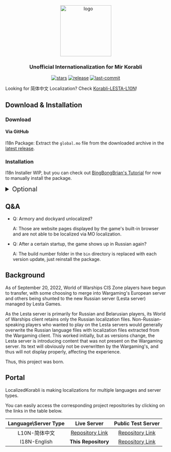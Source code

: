 <div align=center>

  <img  width="160" src="https://github.com/LocalizedKorabli/Korabli-LESTA-L10N/assets/81358657/26415d14-c46e-4bdd-aa26-f7f0234911ce" alt="logo">

<h3>Unofficial Internationalization for Mir Korabli</h3>

[![stars](https://img.shields.io/github/stars/LocalizedKorabli/Korabli-LESTA-I18N.svg)](https://github.com/LocalizedKorabli/Korabli-LESTA-I18N/stargazers)
[![release](https://img.shields.io/github/release/LocalizedKorabli/Korabli-LESTA-I18N.svg)](https://github.com/LocalizedKorabli/Korabli-LESTA-I18N/releases/latest)
[![last-commit](https://img.shields.io/github/last-commit/LocalizedKorabli/Korabli-LESTA-I18N.svg)](https://github.com/LocalizedKorabli/Korabli-LESTA-I18N/commit)

</div>

Looking for 简体中文 Localization? Check [Korabli-LESTA-L10N](https://github.com/LocalizedKorabli/Korabli-LESTA-L10N)!

## Download & Installation

### Download

#### Via GitHub

I18n Package: Extract the `global.mo` file from the downloaded archive in the [latest release](https://github.com/LocalizedKorabli/Korabli-LESTA-I18N/releases/latest).

### Installation

I18n Installer WIP, but you can check out [BingBongBrian's Tutorial](https://www.reddit.com/r/MirKorabley/comments/1c3k3z8/how_to_set_game_client_to_english/) for now to manually install the package.

<details><summary style="font-size: 20px;">Optional</summary>

#### Mods (Modifications)

Mods for i18n are **NOT READY**.

#### Download Mods

Mods for i18n are **NOT READY**.

#### Apply Mods

Mods for i18n are **NOT READY**.

</details>

## Q&A

- Q: Armory and dockyard unlocalized?

  A: Those are website pages displayed by the game's built-in browser and are not able to be localized via MO localization.
  
- Q: After a certain startup, the game shows up in Russian again?

  A: The build number folder in the `bin` directory is replaced with each version update, just reinstall the package.

## Background

As of September 20, 2022, World of Warships CIS Zone players have begun to transfer, with some choosing to merge into Wargaming's European server and others being shunted to the new Russian server (Lesta server) managed by Lesta Games.

As the Lesta server is primarily for Russian and Belarusian players, its World of Warships client retains only the Russian localization files.
Non-Russian-speaking players who wanted to play on the Lesta servers would generally overwrite the Russian language files with localization files extracted from the Wargaming client.
This worked initially, but as versions change, the Lesta server is introducing content that was not present on the Wargaming server.
Its text will obviously not be overwritten by the Wargaming's, and thus will not display properly, affecting the experience.

Thus, this project was born.

## Portal

LocalizedKorabli is making localizations for multiple languages and server types.

You can easily access the corresponding project repositories by clicking on the links in the table below.

| Language\Server Type | Live Server | Public Test Server |
|:--------------------:|:-----------:|:------------------:|
| L10N-简体中文 | [Repository Link](https://github.com/LocalizedKorabli/Korabli-LESTA-L10N) | [Repository Link](https://github.com/LocalizedKorabli/Korabli-LESTA-L10N-PublicTest) |
| I18N-English | **This Repository** | [Repository Link](https://github.com/LocalizedKorabli/Korabli-LESTA-I18N-PublicTest) |


